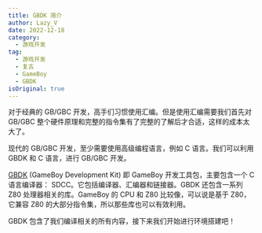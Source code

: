 ```yaml
---
title: GBDK 简介
author: Lazy_V
date: 2022-12-18
category:
  - 游戏开发
tag:
  - 游戏开发
  - 复古
  - GameBoy
  - GBDK
isOriginal: true
---
```


对于经典的 GB/GBC 开发，高手们习惯使用汇编。但是使用汇编需要我们首先对 GB/GBC 整个硬件原理和完整的指令集有了完整的了解后才合适，这样的成本太大了。

现代的 GB/GBC 开发，至少需要使用高级编程语言，例如 C 语言。我们可以利用 GBDK 和 C 语言，进行 GB/GBC 开发。

[GBDK](https://github.com/gbdk-2020/gbdk-2020) (GameBoy Development Kit) 即 GameBoy 开发工具包，主要包含一个 C 语言编译器： SDCC。它包括编译器、汇编器和链接器。GBDK 还包含一系列 Z80 处理器相关的库。GameBoy 的 CPU 和 Z80 比较像，可以说是基于 Z80，它兼容 Z80 的大部分指令集，所以那些库也可以有效利用。

GBDK 包含了我们编译相关的所有内容，接下来我们开始进行环境搭建吧！